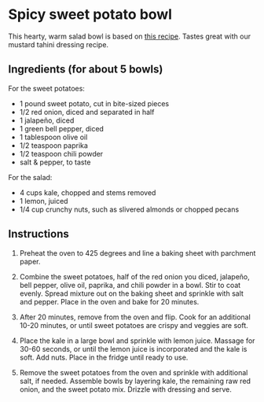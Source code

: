# Spicy sweet potato bowl

This hearty, warm salad bowl is based on [this recipe](https://www.thissavoryvegan.com/spicy-potato-kale-bowls-with-mustard-tahini-dressing/). Tastes great with our mustard tahini dressing recipe.


## Ingredients (for about 5 bowls)

For the sweet potatoes:
- 1 pound sweet potato, cut in bite-sized pieces
- 1/2 red onion, diced and separated in half
- 1 jalapeño, diced
- 1 green bell pepper, diced
- 1 tablespoon olive oil
- 1/2 teaspoon paprika
- 1/2 teaspoon chili powder
- salt & pepper, to taste

For the salad:
- 4 cups kale, chopped and stems removed
- 1 lemon, juiced
- 1/4 cup crunchy nuts, such as slivered almonds or chopped pecans


## Instructions

1. Preheat the oven to 425 degrees and line a baking sheet with parchment paper.

2. Combine the sweet potatoes, half of the red onion you diced, jalapeño, bell pepper, olive oil, paprika, and chili powder in a bowl. Stir to coat evenly. Spread mixture out on the baking sheet and sprinkle with salt and pepper. Place in the oven and bake for 20 minutes.

3. After 20 minutes, remove from the oven and flip. Cook for an additional 10-20 minutes, or until sweet potatoes are crispy and veggies are soft.

4. Place the kale in a large bowl and sprinkle with lemon juice. Massage for 30-60 seconds, or until the lemon juice is incorporated and the kale is soft. Add nuts. Place in the fridge until ready to use.

5. Remove the sweet potatoes from the oven and sprinkle with additional salt, if needed.
Assemble bowls by layering kale, the remaining raw red onion, and the sweet potato mix. Drizzle with dressing and serve.